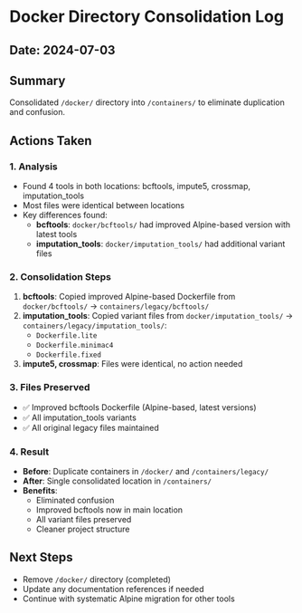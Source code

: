 # Docker Directory Consolidation Log

## Date: 2024-07-03

## Summary
Consolidated `/docker/` directory into `/containers/` to eliminate duplication and confusion.

## Actions Taken

### 1. Analysis
- Found 4 tools in both locations: bcftools, impute5, crossmap, imputation_tools
- Most files were identical between locations
- Key differences found:
  - **bcftools**: `docker/bcftools/` had improved Alpine-based version with latest tools
  - **imputation_tools**: `docker/imputation_tools/` had additional variant files

### 2. Consolidation Steps
1. **bcftools**: Copied improved Alpine-based Dockerfile from `docker/bcftools/` → `containers/legacy/bcftools/`
2. **imputation_tools**: Copied variant files from `docker/imputation_tools/` → `containers/legacy/imputation_tools/`:
   - `Dockerfile.lite`
   - `Dockerfile.minimac4` 
   - `Dockerfile.fixed`
3. **impute5, crossmap**: Files were identical, no action needed

### 3. Files Preserved
- ✅ Improved bcftools Dockerfile (Alpine-based, latest versions)
- ✅ All imputation_tools variants
- ✅ All original legacy files maintained

### 4. Result
- **Before**: Duplicate containers in `/docker/` and `/containers/legacy/`
- **After**: Single consolidated location in `/containers/`
- **Benefits**: 
  - Eliminated confusion
  - Improved bcftools now in main location
  - All variant files preserved
  - Cleaner project structure

## Next Steps
- Remove `/docker/` directory (completed)
- Update any documentation references if needed
- Continue with systematic Alpine migration for other tools
